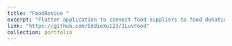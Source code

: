 ```yaml
---
title: "FoodRescue "
excerpt: "Flutter application to connect food suppliers to food donation centers. Project for the [2021 Google Solutions](https://developers.google.com/community/gdsc-solution-challenge) challenge in which our team placed top 3 in the United States and top 50 worldwide."
link: "https://github.com/EddieXu123/ILuvFood"
collection: portfolio
---
```

